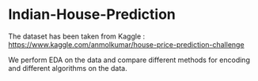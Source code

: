 # Indian-House-Prediction

The dataset has been taken from Kaggle : https://www.kaggle.com/anmolkumar/house-price-prediction-challenge

We perform EDA on the data and compare different methods for encoding and different algorithms on the data.
